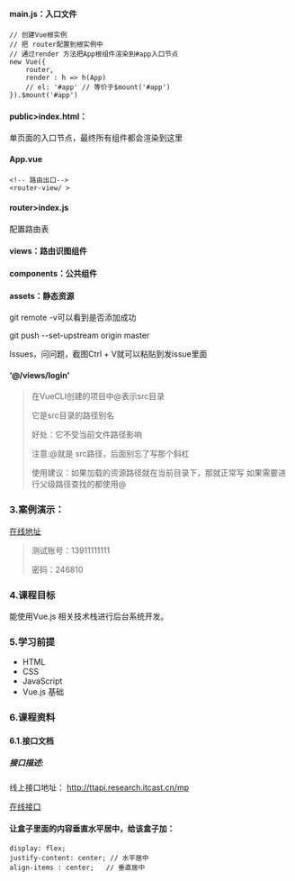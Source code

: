 #### main.js：入口文件

```
// 创建Vue根实例
// 把 router配置到根实例中
// 通过render 方法把App根组件渲染到#app入口节点
new Vue({
	router,
	render : h => h(App)
	// el: '#app' // 等价于$mount('#app')
}).$mount('#app')
```

#### public>index.html：

单页面的入口节点，最终所有组件都会渲染到这里

#### App.vue

```
<!-- 路由出口-->
<router-view/ >
```

#### router>index.js

配置路由表

#### views：路由识图组件

#### components：公共组件

#### assets：静态资源



git remote -v可以看到是否添加成功

git push --set-upstream origin master

Issues，问问题，截图Ctrl + V就可以粘贴到发issue里面

#### ‘@/views/login'

> 在VueCLI创建的项目中@表示src目录
>
> 它是src目录的路径别名
>
> 好处：它不受当前文件路径影响
>
> 注意:@就是 src路径，后面别忘了写那个斜杠
>
> 使用建议：如果加载的资源路径就在当前目录下，那就正常写
> 				   如果需要进行父级路径查找的都使用@

### 3.案例演示：

[在线地址](http://be-toutiao-web.itheima.net)

> 测试账号：13911111111
>
> 密码：246810

### 4.课程目标

能使用Vue.js 相关技术栈进行后台系统开发。

### 5.学习前提

- HTML
- CSS
- JavaScript
- Vue.js 基础

### 6.课程资料

#### 6.1.接口文档

##### 接口描述:

线上接口地址： http://ttapi.research.itcast.cn/mp

[在线接口](https://www.yuque.com/lipengzhou/toutiao-publish-vue/hdr3gi)



#### 让盒子里面的内容垂直水平居中，给该盒子加：

```
display: flex;
justify-content: center; // 水平居中
align-items : center;	// 垂直居中
```

